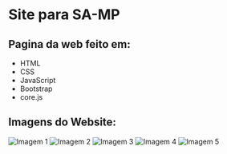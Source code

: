 # Site para SA-MP

## Pagina da web feito em:
- HTML
- CSS
- JavaScript
- Bootstrap
- core.js

## Imagens do Website:
![Imagem 1](/imagens/Screeshot_70.png)
![Imagem 2](/imagens/Screeshot_71.png)
![Imagem 3](/imagens/Screeshot_72.png)
![Imagem 4](/imagens/Screeshot_73.png)
![Imagem 5](/imagens/Screeshot_74.png)
